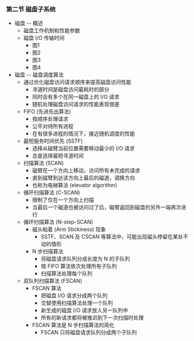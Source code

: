 ### 第二节 磁盘子系统

- 磁盘 -- 概述
  - 磁盘工作机制和性能参数
  - 磁盘 I/O 传输时间
    - 图1
    - 图2
    - 图3
    - 图4
- 磁盘 -- 磁盘调度算法
  - 通过优化磁盘访问请求顺序来提高磁盘访问性能
    - 寻道时间是磁盘访问最耗时的部分
    - 同时会有多个在同一磁盘上的 I/O 请求
    - 随机处理磁盘访问请求的性能表现很差
  - FIFO (先进先出算法)
    - 按顺序处理请求
    - 公平对待所有进程
    - 在有很多进程的情况下，接近随机调度的性能
  - 最短服务时间优先 (SSTF)
    - 选择从磁臂当前位置需要移动最少的 I/O 请求
    - 总是选择最短寻道时间
  - 扫描算法 (SCAN)
    - 磁臂在一个方向上移动，访问所有未完成的请求
    - 直到磁臂到达该方向上最后的磁道，调换方向
    - 也称为电梯算法 (elevator algorithm)
  - 循环扫描算法 (C-SCAN)
    - 限制了仅在一个方向上扫描
    - 当最后一个磁道也被访问过了后，磁臂返回到磁盘的另外一端再次进行
  - 循环扫描算法 (N-step-SCAN)
    - 磁头粘着 (Arm Stickiness) 现象
      - SSTF、SCAN 及 CSCAN 等算法中，可能出现磁头停留在某处不动的情形
    - N 步扫描算法
      - 将磁盘请求队列分成长度为 N 的子队列
      - 按 FIFO 算法依次处理所有子队列
      - 扫描算法处理每个队列
  - 双队列扫描算法 (FSCAN)
    - FSCAN 算法
      - 把磁盘 I/O 请求分成两个队列
      - 交替使用扫描算法处理一个队列
      - 新生成的磁盘 I/O 请求放入另一队列中
      - 所有的新请求都将被推迟到下一次扫描时处理
    - FSCAN 算法是 N 步扫描算法的简化
      - FSCAN 只将磁盘请求队列分成两个子队列





